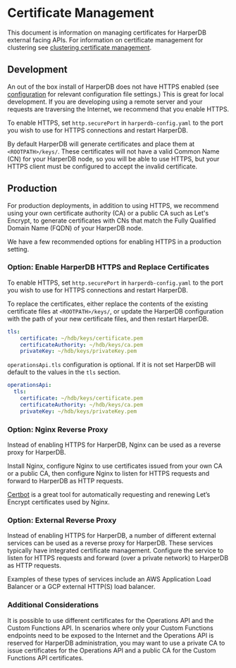 # Certificate Management

This document is information on managing certificates for HarperDB external facing APIs. For information on certificate management for clustering see [clustering certificate management](../clustering/certificate-management.md).

## Development

An out of the box install of HarperDB does not have HTTPS enabled (see [configuration](../../developers/configuration.md) for relevant configuration file settings.) This is great for local development. If you are developing using a remote server and your requests are traversing the Internet, we recommend that you enable HTTPS.

To enable HTTPS, set `http.securePort` in `harperdb-config.yaml` to the port you wish to use for HTTPS connections and restart HarperDB.

By default HarperDB will generate certificates and place them at `<ROOTPATH>/keys/`. These certificates will not have a valid Common Name (CN) for your HarperDB node, so you will be able to use HTTPS, but your HTTPS client must be configured to accept the invalid certificate.

## Production

For production deployments, in addition to using HTTPS, we recommend using your own certificate authority (CA) or a public CA such as Let's Encrypt, to generate certificates with CNs that match the Fully Qualified Domain Name (FQDN) of your HarperDB node.

We have a few recommended options for enabling HTTPS in a production setting.

### Option: Enable HarperDB HTTPS and Replace Certificates

To enable HTTPS, set `http.securePort` in `harperdb-config.yaml` to the port you wish to use for HTTPS connections and restart HarperDB.

To replace the certificates, either replace the contents of the existing certificate files at `<ROOTPATH>/keys/`, or update the HarperDB configuration with the path of your new certificate files, and then restart HarperDB.

```yaml
tls:
    certificate: ~/hdb/keys/certificate.pem
    certificateAuthority: ~/hdb/keys/ca.pem
    privateKey: ~/hdb/keys/privateKey.pem
```

`operationsApi.tls` configuration is optional. If it is not set HarperDB will default to the values in the `tls` section.

```yaml
operationsApi:
  tls:
    certificate: ~/hdb/keys/certificate.pem
    certificateAuthority: ~/hdb/keys/ca.pem
    privateKey: ~/hdb/keys/privateKey.pem
```

### Option: Nginx Reverse Proxy

Instead of enabling HTTPS for HarperDB, Nginx can be used as a reverse proxy for HarperDB.

Install Nginx, configure Nginx to use certificates issued from your own CA or a public CA, then configure Nginx to listen for HTTPS requests and forward to HarperDB as HTTP requests.

[Certbot](https://certbot.eff.org/) is a great tool for automatically requesting and renewing Let’s Encrypt certificates used by Nginx.

### Option: External Reverse Proxy

Instead of enabling HTTPS for HarperDB, a number of different external services can be used as a reverse proxy for HarperDB. These services typically have integrated certificate management. Configure the service to listen for HTTPS requests and forward (over a private network) to HarperDB as HTTP requests.

Examples of these types of services include an AWS Application Load Balancer or a GCP external HTTP(S) load balancer.

### Additional Considerations

It is possible to use different certificates for the Operations API and the Custom Functions API. In scenarios where only your Custom Functions endpoints need to be exposed to the Internet and the Operations API is reserved for HarperDB administration, you may want to use a private CA to issue certificates for the Operations API and a public CA for the Custom Functions API certificates.
